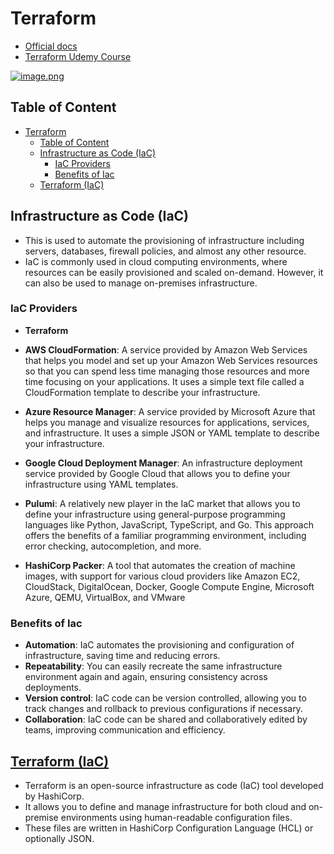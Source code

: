# Terraform

- [Official docs](https://www.terraform.io/)
- [Terraform Udemy Course](https://www.udemy.com/course/terraform-hands-on-labs/?couponCode=ST12MT030524)

[![image.png](https://i.postimg.cc/MKPB14j9/image.png)](https://postimg.cc/2VW3D0GW)

## Table of Content

- [Terraform](#terraform)
  - [Table of Content](#table-of-content)
  - [Infrastructure as Code (IaC)](#infrastructure-as-code-iac)
    - [IaC Providers](#iac-providers)
    - [Benefits of Iac](#benefits-of-iac)
  - [Terraform (IaC)](#terraform-iac)

## Infrastructure as Code (IaC)

- This is used to automate the provisioning of infrastructure including servers, databases, firewall policies, and almost any other resource.
- IaC is commonly used in cloud computing environments, where resources can be easily provisioned and scaled on-demand. However, it can also be used to manage on-premises infrastructure.

### IaC Providers

- **Terraform**

- **AWS CloudFormation**: A service provided by Amazon Web Services that helps you model and set up your Amazon Web Services resources so that you can spend less time managing those resources and more time focusing on your applications. It uses a simple text file called a CloudFormation template to describe your infrastructure.

- **Azure Resource Manager**: A service provided by Microsoft Azure that helps you manage and visualize resources for applications, services, and infrastructure. It uses a simple JSON or YAML template to describe your infrastructure.

- **Google Cloud Deployment Manager**: An infrastructure deployment service provided by Google Cloud that allows you to define your infrastructure using YAML templates.

- **Pulumi**: A relatively new player in the IaC market that allows you to define your infrastructure using general-purpose programming languages like Python, JavaScript, TypeScript, and Go. This approach offers the benefits of a familiar programming environment, including error checking, autocompletion, and more.

- **HashiCorp Packer**: A tool that automates the creation of machine images, with support for various cloud providers like Amazon EC2, CloudStack, DigitalOcean, Docker, Google Compute Engine, Microsoft Azure, QEMU, VirtualBox, and VMware

### Benefits of Iac

- **Automation**: IaC automates the provisioning and configuration of infrastructure, saving time and reducing errors.
- **Repeatability**: You can easily recreate the same infrastructure environment again and again, ensuring consistency across deployments.
- **Version control**: IaC code can be version controlled, allowing you to track changes and rollback to previous configurations if necessary.
- **Collaboration**: IaC code can be shared and collaboratively edited by teams, improving communication and efficiency.

## [Terraform (IaC)](https://www.terraform.io/)

- Terraform is an open-source infrastructure as code (IaC) tool developed by HashiCorp.
- It allows you to define and manage infrastructure for both cloud and on-premise environments using human-readable configuration files.
- These files are written in HashiCorp Configuration Language (HCL) or optionally JSON.
